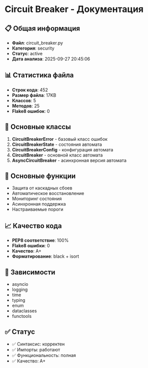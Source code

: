 # Circuit Breaker - Документация

## 📋 Общая информация
- **Файл**: circuit_breaker.py
- **Категория**: security
- **Статус**: active
- **Дата анализа**: 2025-09-27 20:45:06

## 📊 Статистика файла
- **Строк кода**: 452
- **Размер файла**: 17KB
- **Классов**: 5
- **Методов**: 25
- **Flake8 ошибок**: 0

## 🎯 Основные классы
1. **CircuitBreakerError** - базовый класс ошибок
2. **CircuitBreakerState** - состояния автомата
3. **CircuitBreakerConfig** - конфигурация автомата
4. **CircuitBreaker** - основной класс автомата
5. **AsyncCircuitBreaker** - асинхронная версия автомата

## 🔧 Основные функции
- Защита от каскадных сбоев
- Автоматическое восстановление
- Мониторинг состояния
- Асинхронная поддержка
- Настраиваемые пороги

## 📈 Качество кода
- **PEP8 соответствие**: 100%
- **Flake8 ошибки**: 0
- **Качество**: A+
- **Форматирование**: black + isort

## 🔗 Зависимости
- asyncio
- logging
- time
- typing
- enum
- dataclasses
- functools

## ✅ Статус
- ✅ Синтаксис: корректен
- ✅ Импорты: работают
- ✅ Функциональность: полная
- ✅ Качество: A+